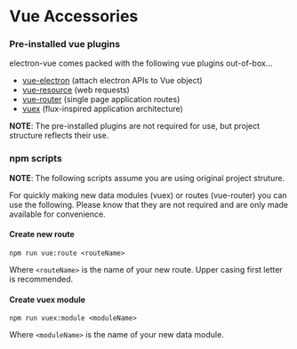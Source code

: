 # Vue Accessories

### Pre-installed vue plugins
 electron-vue comes packed with the following vue plugins out-of-box...
  * [vue-electron](https://github.com/SimulatedGREG/vue-electron) (attach electron APIs to Vue object)
  * [vue-resource](https://github.com/vuejs/vue-resource) (web requests)
  * [vue-router](https://github.com/vuejs/vue-router) (single page application routes)
  * [vuex](https://github.com/vuejs/vuex) (flux-inspired application architecture)

**NOTE**: The pre-installed plugins are not required for use, but project structure reflects their use.

### npm scripts
**NOTE**: The following scripts assume you are using original project struture.

For quickly making new data modules (vuex) or routes (vue-router) you can use the following. Please know that they are not required and are only made available for convenience.

#### Create new route
```
npm run vue:route <routeName>
```
Where `<routeName>` is the name of your new route. Upper casing first letter is recommended.

#### Create vuex module
```
npm run vuex:module <moduleName>
```
Where `<moduleName>` is the name of your new data module.
